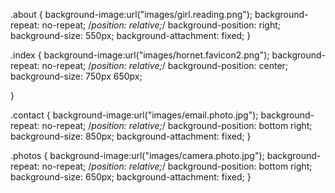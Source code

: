 
.about {
  background-image:url("images/girl.reading.png");
  background-repeat: no-repeat;
  /*position: relative;*/
  background-position: right;
  background-size: 550px;
  background-attachment: fixed;
}
 


.index {
    background-image:url("images/hornet.favicon2.png");
    background-repeat: no-repeat;
    /*position: relative;*/
    background-position: center;
    background-size: 750px 650px;
   
}



.contact {
  background-image:url("images/email.photo.jpg");
  background-repeat: no-repeat;
  /*position: relative;*/
  background-position: bottom right;
  background-size: 850px;
  background-attachment: fixed;
}



.photos {
  background-image:url("images/camera.photo.jpg");
  background-repeat: no-repeat;
  /*position: relative;*/
  background-position: bottom right;
  background-size: 650px;
  background-attachment: fixed;
  }

